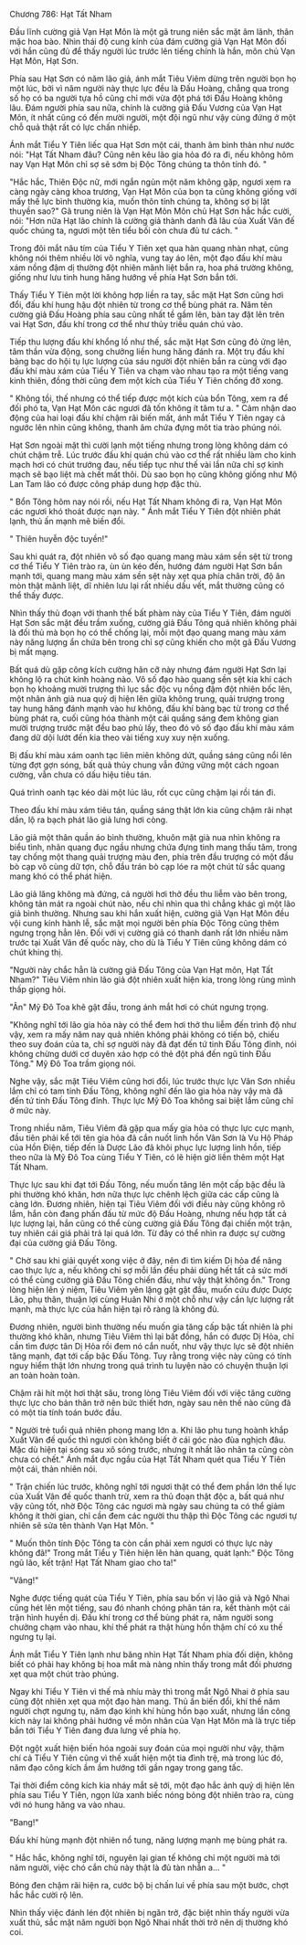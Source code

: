 




Chương 786: Hạt Tất Nham


Đầu lĩnh cường giả Vạn Hạt Môn là một gã trung niên sắc mặt âm lãnh, thân mặc hoa bào. Nhìn thái độ cung kính của đám cường giả Vạn Hạt Môn đối với hắn cũng đủ để thấy người lúc trước lên tiếng chính là hắn, môn chủ Vạn Hạt Môn, Hạt Sơn.

Phía sau Hạt Sơn có năm lão giả, ánh mắt Tiêu Viêm dừng trên người bọn họ một lúc, bởi vì năm người này thực lực đều là Đấu Hoàng, chẳng qua trong số họ có ba người tựa hồ cũng chỉ mới vừa đột phá tới Đấu Hoàng không lâu. Đám người phía sau nữa, chính là cường giả Đấu Vương của Vạn Hạt Môn, ít nhất cũng có đến mười người, một đội ngũ như vậy cùng đứng ở một chỗ quả thật rất có lực chấn nhiếp.

Ánh mắt Tiểu Y Tiên liếc qua Hạt Sơn một cái, thanh âm bình thản như nước nói: "Hạt Tất Nham đâu? Cũng nên kêu lão gia hỏa đó ra đi, nếu không hôm nay Vạn Hạt Môn chỉ sợ sẽ sớm bị Độc Tông chúng ta thôn tính đó. "

"Hắc hắc, Thiên Độc nữ, mới ngắn ngủn một năm không gặp, ngươi xem ra càng ngày càng khoa trương, Vạn Hạt Môn của bọn ta cũng không giống với mấy thế lực bình thường kia, muốn thôn tính chúng ta, không sợ bị lật thuyền sao?" Gã trung niên là Vạn Hạt Môn Môn chủ Hạt Sơn hắc hắc cười, nói: "Hơn nữa Hạt lão chính là cường giả thành danh đã lâu của Xuất Vân đế quốc chúng ta, ngươi một tên tiểu bối còn chưa đủ tư cách. "

Trong đôi mắt nâu tím của Tiểu Y Tiên xẹt qua hàn quang nhàn nhạt, cũng không nói thêm nhiều lời vô nghĩa, vung tay áo lên, một đạo đấu khí màu xám nồng đậm dị thường đột nhiên mãnh liệt bắn ra, hoa phá trường không, giống như lưu tinh hung hăng hướng về phía Hạt Sơn bắn tới.

Thấy Tiểu Y Tiên một lời không hợp liền ra tay, sắc mặt Hạt Sơn cũng hơi đổi, đấu khí hung hậu đột nhiên từ trong cơ thể bùng phát ra. Năm tên cường giả Đấu Hoàng phía sau cũng nhất tề gầm lên, bàn tay đặt lên trên vai Hạt Sơn, đấu khí trong cơ thể như thủy triều quán chú vào.

Tiếp thu lượng đấu khí khổng lồ như thế, sắc mặt Hạt Sơn cũng đỏ ửng lên, tâm thần vừa động, song chưởng liền hung hăng đánh ra. Một trụ đấu khí bàng bạc do hội tụ lực lượng của sáu người đột nhiên bắn ra cùng với đạo đấu khí màu xám của Tiểu Y Tiên va chạm vào nhau tạo ra một tiếng vang kinh thiên, đồng thời cũng đem một kích của Tiểu Y Tiên chống đỡ xong.

" Không tồi, thế nhưng có thể tiếp được một kích của bổn Tông, xem ra để đối phó ta, Vạn Hạt Môn các ngươi đã tốn không ít tâm tư a. " Cảm nhận dao động của hai loại đấu khí chậm rãi biến mất, ánh mắt Tiểu Y Tiên ngay cả ngước lên nhìn cũng không, thanh âm chứa đựng môt tia trào phúng nói.

Hạt Sơn ngoài mặt thì cười lạnh một tiếng nhưng trong lòng không dám có chút chậm trễ. Lúc trước đấu khí quán chú vào cơ thể rất nhiều làm cho kinh mạch hơi có chút trướng đau, nếu tiếp tục như thế vài lần nữa chỉ sợ kinh mạch sẽ bạo liệt mà chết mất thôi. Dù sao bọn họ cũng không giống như Mộ Lan Tam lão có được công pháp dung hợp đặc thù.

" Bổn Tông hôm nay nói rồi, nếu Hạt Tất Nham không đi ra, Vạn Hạt Môn các ngươi khó thoát được nạn này. " Ánh mắt Tiểu Y Tiên đột nhiên phát lạnh, thủ ấn mạnh mẽ biến đổi.

" Thiên huyễn độc tuyền!"

Sau khi quát ra, đột nhiên vô số đạo quang mang màu xám sền sệt từ trong cơ thể Tiểu Y Tiên trào ra, ùn ùn kéo đến, hướng đám người Hạt Sơn bắn mạnh tới, quang mang màu xám sền sệt này xẹt qua phía chân trời, độ ăn mòn thật mãnh liệt, dĩ nhiên lưu lại rất nhiều dấu vết, mắt thường cũng có thể thấy được.

Nhìn thấy thủ đoạn với thanh thế bất phàm này của Tiểu Y Tiên, đám người Hạt Sơn sắc mặt đều trầm xuống, cường giả Đấu Tông quả nhiên không phải là đối thủ mà bọn họ có thể chống lại, mỗi một đạo quang mang màu xám này năng lượng ẩn chứa bên trong chỉ sợ cũng khiến cho một gã Đấu Vương bị mất mạng.

Bất quá dù gặp công kích cường hãn cỡ này nhưng đám người Hạt Sơn lại không lộ ra chút kinh hoàng nào. Vô số đạo hào quang sền sệt kia khi cách bọn họ khoảng mười trượng thì lục sắc độc vụ nồng đậm đột nhiên bốc lên, một nhân ảnh già nua quỷ dị hiện lên giữa không trung, quải trượng trong tay hung hăng đánh mạnh vào hư không, đấu khí bàng bạc từ trong cơ thể bùng phát ra, cuối cũng hóa thành một cái quầng sáng đem không gian mười trượng trước mặt đều bao phủ lấy, theo đó vô số đạo đấu khí màu xám đang dữ dội lướt đến kia theo vài tiếng xuy xuy nện xuống.

Bị đấu khí màu xám oanh tạc liên miên không dứt, quầng sáng cũng nổi lên từng đợt gợn sóng, bất quả thủy chung vẫn đứng vững một cách ngoan cường, vẫn chưa có dấu hiệu tiêu tán.

Quá trình oanh tạc kéo dài một lúc lâu, rốt cục cũng chậm lại rồi tán đi.

Theo đấu khí màu xám tiêu tán, quầng sáng thật lớn kia cũng chậm rãi nhạt dần, lộ ra bạch phát lão giả lưng hơi còng.

Lão giả một thân quần áo bình thường, khuôn mặt già nua nhìn không ra biểu tình, nhãn quang đục ngầu nhưng chứa đựng tinh mang thấu tâm, trong tay chống một thang quải trượng màu đen, phía trên đầu trượng có một đầu bò cạp vô cùng dữ tợn, chỗ đầu trán bò cạp lóe ra một chút tử sắc quang mang khó có thể phát hiện.

Lão giả lăng không mà đứng, cả người hơi thở đều thu liễm vào bên trong, không tản mát ra ngoài chút nào, nếu chỉ nhìn qua thì chẳng khác gì một lão giả bình thường. Nhưng sau khi hắn xuất hiện, cường giả Vạn Hạt Môn đều vội cung kính hành lễ, sắc mặt mọi người bên phía Độc Tông cũng thêm ngưng trọng hẳn lên. Đối với vị cường giả có thanh danh rất lớn nhiều năm trước tại Xuất Vân đế quốc này, cho dù là Tiểu Y Tiên cũng không dám có chút khing thị.

"Người này chắc hẳn là cường giả Đấu Tông của Vạn Hạt môn, Hạt Tất Nham?" Tiêu Viêm nhìn lão giả đột nhiên xuất hiện kia, trong lòng rùng mình thấp giọng hỏi.

"Ân" Mỹ Đô Toa khẽ gật đầu, trong ánh mắt hơi có chút ngưng trọng.

"Không nghĩ tới lão gia hỏa này có thể đem hơi thở thu liễm đến trình độ như vậy, xem ra mấy năm nay quả nhiên không phải không có tiến bộ, chiếu theo suy đoán của ta, chỉ sợ người này đã đạt đến tứ tinh Đấu Tông đỉnh, nói không chừng dưới cơ duyên xảo hợp có thẻ đột phá đến ngũ tinh Đấu Tông." Mỹ Đô Toa trầm giọng nói.

Nghe vậy, sắc mặt Tiêu Viêm cũng hơi đổi, lúc trước thực lực Vân Sơn nhiều lắm chỉ có tam tinh Đấu Tông, không nghĩ đến lão gia hỏa này vậy mà đã đến tứ tinh Đấu Tông đỉnh. Thực lực Mỹ Đô Toa không sai biệt lắm cũng chỉ ở mức này.

Trong nhiều năm, Tiêu Viêm đã gặp qua mấy gia hỏa có thực lực cực mạnh, đầu tiên phải kể tới tên gia hỏa đã cắn nuốt linh hồn Vân Sơn là Vu Hộ Pháp của Hồn Điện, tiếp đến là Dược Lão đã khôi phục lực lượng linh hồn, tiếp theo nữa là Mỹ Đô Toa cùng Tiểu Y Tiên, có lẽ hiện giờ liền thêm một Hạt Tất Nham.

Thực lực sau khi đạt tới Đấu Tông, nếu muốn tăng lên một cấp bậc đều là phi thường khó khăn, hơn nữa thực lực chênh lệch giữa các cấp cũng là càng lớn. Đương nhiên, hiện tại Tiêu Viêm đối với điều này cũng không rõ lắm, hắn còn đang phấn đấu từ mức độ Đấu Hoàng, nhưng nếu hợp tất cả lực lượng lại, hắn cũng có thể cùng cường giả Đấu Tông đại chiến một trận, tuy nhiên cái giá phải trả lại quá lớn. Từ đây có thể nhìn ra được sự cường đại của cường giả Đấu Tông.

" Chờ sau khi giải quyết xong việc ở đây, nên đi tìm kiếm Dị hỏa để nâng cao thực lực a, nếu không chỉ sợ mỗi lần đều phải dùng hết tất cả sức mới có thể cùng cường giả Đấu Tông chiến đấu, như vậy thật không ổn." Trong lòng hiện lên ý niệm, Tiêu Viêm yên lặng gật gật đầu, muốn cứu được Dược Lão, phụ thân, thuận lợi cùng Huân Nhi ở một chỗ như vậy cần lực lượng rất mạnh, mà thực lực của hắn hiện tại rõ ràng là không đủ.

Đương nhiên, người bình thường nếu muốn gia tăng cấp bậc tất nhiên là phi thường khó khăn, nhưng Tiêu Viêm thì lại bất đồng, hắn có được Dị Hỏa, chỉ cần tìm được tân Dị Hỏa rồi đem nó cắn nuốt, như vậy thực lực sẽ đột nhiên tăng mạnh, đạt tới cấp bậc Đấu Tông. Tuy rằng trong việc này cũng có tính nguy hiểm thật lớn nhưng trong quá trình tu luyện nào có chuyện thuận lợi an toàn hoàn toàn.

Chậm rãi hít một hơi thật sâu, trong lòng Tiêu Viêm đối với việc tăng cường thực lực cho bản thân trở nên bức thiết hơn, ngày sau nên thế nào cũng đã có một tia tính toán bước đầu.

" Người trẻ tuổi quả nhiên phong mang lớn a. Khi lão phu tung hoành khắp Xuất Vân đế quốc thì ngươi còn không biết ở cái góc nào đùa nghịch đâu. Mặc dù hiện tại sóng sau xô sóng trước, nhưng ít nhất lão nhân ta cũng còn chưa có chết." Ánh mắt đục ngầu của Hạt Tất Nham quét qua Tiểu Y Tiên một cái, thản nhiên nói.

" Trận chiến lúc trước, không nghĩ tới ngươi thật có thể đem phần lớn thế lực của Xuất Vân đế quốc thanh trừ, xem ra thủ đoạn thật độc a, bất quá như vậy cũng tốt, nhờ Độc Tông các ngươi mà ngày sau chúng ta có thể giảm không ít thời gian, chỉ cần đem các người thu thập thì Độc Tông các ngươi tự nhiên sẽ sửa tên thành Vạn Hạt Môn. "

" Muốn thôn tính Độc Tông ta còn cần phải xem ngươi có thực lực này không đã!" Trong mắt Tiểu y Tiên hiện lên hàn quang, quát lạnh:" Độc Tông ngũ lão, kết trận! Hạt Tất Nham giao cho ta!"

"Vâng!"

Nghe được tiếng quát của Tiểu Y Tiên, phía sau bốn vị lão giả và Ngô Nhai cũng hét lên một tiếng, sau đó nhanh chóng phân tán ra, kết thành một cái trận hình huyền dị. Đấu khí trong cơ thể bùng phát ra, năm người song chưởng chạm vào nhau, khí thế phát ra thật hùng hồn thậm chí có xu thế ngưng tụ lại.

Ánh mắt Tiểu Y Tiên lạnh như băng nhìn Hạt Tất Nham phía đối diện, không biết có phải hay không bị hoa mắt mà nàng nhìn thấy trong mắt đối phương xẹt qua một chút trào phúng.

Ngay khi Tiểu Y Tiên vì thế mà nhíu mày thì trong mắt Ngô Nhai ở phía sau cũng đột nhiên xẹt qua một đạo hàn mang. Thủ ấn biến đổi, khí thế năm người chợt ngưng tụ, năm đạo kình khí hùng hồn bạo xuất, nhưng lần công kích này lai không phải hướng về môn nhân của Vạn Hạt Môn mà là trực tiếp bắn tới Tiểu Y Tiên đang đưa lưng về phía họ.

Đột ngột xuất hiện biến hóa ngoài suy đoán của mọi người như vậy, thậm chí cả Tiểu Y Tiên cũng vì thế xuất hiện một tia đình trệ, mà trong lúc đó, năm đạo công kích ầm ầm hướng tới gần ngay trong gang tấc.

Tại thời điểm công kích kia nháy mắt sẽ tới, một đạo hắc ảnh quỷ dị hiện lên phía sau Tiểu Y Tiên, ngọn lửa xanh biếc nóng bỏng đột nhiên trào ra, cùng với nó hung hăng va vào nhau.

"Bang!"

Đấu khí hùng mạnh đột nhiên nổ tung, năng lượng mạnh mẹ bùng phát ra.

" Hắc hắc, không nghĩ tới, nguyên lại gian tế không chỉ một người mà tới năm người, việc chó cắn chủ này thật là đủ tàn nhẫn a... "

Bóng đen chậm rãi hiện ra, cước bộ bị chấn lui về phía sau một bước, chợt hắc hắc cười rộ lên.

Nhìn thấy việc đánh lén đột nhiên bị ngăn trở, đặc biệt nhìn thấy người vừa xuất thủ, sắc mặt năm người bọn Ngô Nhai nhất thời trở nên dị thường khó coi.




